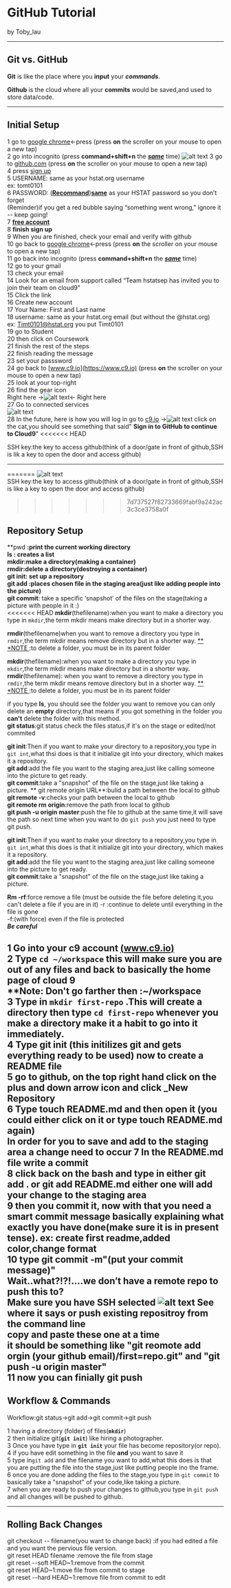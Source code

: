 # GitHub Tutorial

by Toby_lau 

---
## Git vs. GitHub
**Git** is like the place where you **input** your _**commands**_.  

**Github** is the cloud where all your **commits** would be saved,and used to 
store data/code.


---
## Initial Setup
1 go to [google chrome](https://www.google.com)<-press (press **on** the scroller on your mouse to open a new tap)  
2 go into incognito (press **command+shift+n** the <u>_**same**_</u> time)
![alt text](http://updatepedia.com/wp-content/uploads/2016/04/Google_Chrome_Incognito.png )
3 go to [github.com](https://www.github.com) (press **on** the scroller on your mouse to open a new tap)    
4 press <u>sign up</u>  
5 USERNAME: same as your hstat.org username  
ex: tomt0101  
6 PASSWORD: (<u>**Recommand**</u>)<u>**same**</u> as your HSTAT password so you don’t forget  
(Reminder)if you get a red bubble saying 
“something went wrong,” 
ignore it -- keep going!  
7 <u>**free account**</u>  
8 **finish sign up**  
9 When you are finished, check your email and verify with github  
10 go back to [google chrome](https://www.google.com)<-press  (press **on** the scroller on your mouse to open a new tap)  
11 go back into incognito (press **command+shift+n** the <u>_**same**_</u> time)  
12 go to your gmail  
13 check your email  
14 Look for an email from support called “Team hstatsep has invited you to join their team on cloud9"  
15 Click the link  
16 Create new account  
17 Your Name: First and Last name  
18 username: same as your hstat.org email (but without the @hstat.org)  
ex: Timt0101@hstat.org  you put Timt0101  
19 go to Student  
20 then click on Coursework  
21 finish the rest of the steps  
22 finish reading the message  
23 set your passsword  
24 go back to [www.c9.io](https://www.c9.io) (press **on** the scroller on your mouse to open a new tap)   
25 look at your top-right  
26 find the gear icon  
Right here ->![alt text](https://lh6.googleusercontent.com/30HBjz1rnXSNb4TxZQ5vBCU5i-BEXsJLpOftc5kBQAf8L0o1URo2sd6uWrGE9DYBe10LPCh25LqRPXEYiRRwjvAqKid-X--6coYVJkBxeAXREhyJNfdnPvsQEO25IsHQJZPoLFrzMxg)<- Right here  
27 Go to connected services  
![alt text](https://lh3.googleusercontent.com/OUIUvCy6_jXixNqv5A_N3NdQrOyddguVKpRLWGWgQxxqPukalIKQtsohxcCJlxSUIP6mYneW2jbjWrnRdZBOuoZ-kCJc9uYSM2qXBn-v8p-c89e8PoonZ3R7rPx54LSN7ujlNC2ZMrw)  
28 In the future, here is how you will log in
go to [c9.io](https://www.c9.io) ->![alt text](https://lh3.googleusercontent.com/p57o7f31-F5fCPYoWzAYwVv48WpdLOZXV8zxbRabuofCBU00nGpNWHsO0LDteIKtV1krpVRMN2CXzNC1QPaQlBlHHsMaGF9rmilvnK_mxIMvq4kwprvHSmBx9pCGliqiefmQuYuJNQ8)
click on the cat,you should see something that said" **Sign in to GitHub to continue to Cloud9**" 
<<<<<<< HEAD

SSH key:the key to access github(think of a door/gate in front of github,SSH is lik a key to open the door and access github)
***
=======
![alt text](https://drive.google.com/a/hstat.org/file/d/0B0vpNprpg9i_ZHNzRG1BS0Z2Y0k/view?usp=sharing)  
SSH key:the key to access github(think of a door/gate in front of github,SSH is like a key to open the door and access github)
>>>>>>> 7d737527f82733669fabf9a242ac3c3ce3758a0f
## Repository Setup
**pwd **:print the current working directory  
**ls** : creates a list  
**mkdir**:make a directory(making a container)  
**rmdir**:delete a directory(destroying a container)  
**git init**: set up a repository    
**git add** :places chosen file in the staging area(just like adding people into the picture)  
git commit**: take a specific ‘snapshot’ of the files on the stage(taking a picture with people in it :)   
<<<<<<< HEAD
**mkdir**(thefilename):when you want to make a directory you type in `mkdir`,the term mkdir means make directory but in a shorter way.  

**rmdir**(thefilename)when you want to remove a directory you type in `rmdir`,the term mkdir means remove directory but in a shorter way.
<u>** *NOTE </u>:to delete a folder, you must be in its parent folder

**mkdir**(thefilename):when you want to make a directory you type in `mkdir`,the term mkdir means make directory but in a shorter way.   
**rmdir**(thefilename): when you want to remove a directory you type in `rmdir`,the term mkdir means remove directory but in a shorter way.
<u>**  
*NOTE </u>:to delete a folder, you must be in its parent folder

if you type **ls**, you should see the folder you want to remove
you can only delete an **empty** directory,that means if you got something in the folder you **can't** delete the folder with this method.  
**git status**:git status check the files status,if it's on the stage or edited/not commited  

**git init**:Then if you want to make your directory to a repository,you type in `git int`,what thsi does is that it initialize git into your directory, which makes it a repository.  
**git add**:add the file you want to the staging area,just like calling someone into the picture to get ready.    
**git commit**:take a "snapshot" of the file on the stage,just like taking a picture. 
** git remote origin URL**:bulid a path between the local to github  
**git remote -v**:checks your path between the local to github   
**git remote rm origin**:remove the path from local to github     
**git push -u origin master**:push the file to github at the same time,it will save the path so next time when you want to do `git push` you just need to type git push.

**git init**:Then if you want to make your directory to a repository,you type in `git int`,what this does is that it initialize git into your directory, which makes it a repository.  
**git add**:add the file you want to the staging area,just like calling someone into the picture to get ready.  
**git commit**:take a "snapshot" of the file on the stage,just like taking a picture.  


**Rm -rf**:force remove a file 
(must be outside the file before deleting it,you can't delete a file if you are in it)  -r :continue to delete until everything in the file is gone  
-f:(with force) even if the file is protected   
***Be careful***


1 Go into your c9 account [(www.c9.io)](https://www.c9.io)  
2 Type `cd ~/workspace` this will make sure you are out of any files and back to basically the home page of cloud 9  
****Note**: **Don't** go farther then :~/workspace  
3 Type in `mkdir first-repo` .This will create a directory then type `cd first-repo` whenever you make a directory make it a habit to go into it **immediately**.  
4 Type git init (this initilizes git and gets everything ready to be used) now to create a README file  
5 go to github, on the top right hand click on the plus and down arrow icon and click _New Repository  
6 Type touch README.md and then open it (you could either click on it or type touch README.md again)  
In order for you to save and add to the staging area a change need to occur
7 In the README.md file write a commit  
8 click back on the bash and type in either git add . or git add README.md either one will add your change to the staging area  
9 then you commit it, now with that you need a smart commit message basically explaining what exactly you have done(make sure it is in present tense). ex: create first readme,added color,change format  
10 type git commit -m"(put your commit message)"  
Wait..what?!?!....we don’t have a remote repo to **push** this to?  
**Make sure you have **SSH** selected**
![alt text](https://lh3.googleusercontent.com/4NdqJRVKpe_PE75iNFklRrH5g77nUCzZWT5m7KSD4agwr4Cs_wicSnzoaA8WQlLd7VsHp_x66uS5fS9L4apcH_8jMK_-D9hoaBawhGp2_X2EzZhE0Dt8ljij5NxXiTtXUl77Y2rAt6w)
**See where it says or push existing repositroy from the command line**  
copy and paste these one at a time   
it should be something like "git reomote add orgin (your github email)/first=repo.git"  and "git push -u origin master"                        
11 now you can finially git push 
---
## Workflow & Commands
Workflow:git status->git add->git commit->git push 

1 having a directory (folder) of files(**`mkdir`**)  
2 then initialize git(**`git init`**) like hiring a photographer.  
3 Once you have type in **`git init`** your file has become repository(or repo).  
4 if you have edit something in the file **and** you want to save it  
5 type in`git add` and the filename you want to add,what this does is that you are putting the file into the stage,just like putting people ino the frame.  
6 once you are done adding the files to the stage,you type in `git commit`
to basically take a "snapshot" of your code,like taking a picture.  
7 when you are ready to push your changes to github,you type in `git push` and all changes will be pushed to github.


---
## Rolling Back Changes
git checkout -- filename(you want to change back) :if you had edited a file and you want the pervious file version.  
git reset HEAD filename :remove the file from stage   
git reset --soft HEAD~1:remove from the commit  
git reset HEAD~1:move file from commit to stage   
git reset --hard HEAD~1:remove file from commit to edit   


